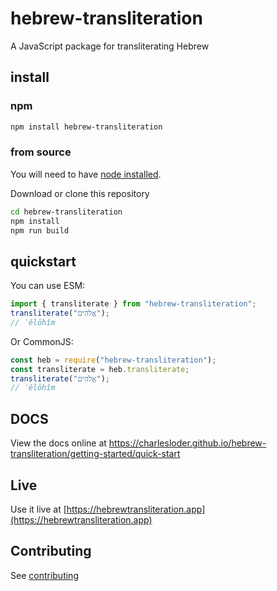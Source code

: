 # hebrew-transliteration

A JavaScript package for transliterating Hebrew

## install

### npm

```bash
npm install hebrew-transliteration
```

### from source

You will need to have [node installed](https://nodejs.org/en/download/).

Download or clone this repository

```bash
cd hebrew-transliteration
npm install
npm run build
```

## quickstart

You can use ESM:

```javascript
import { transliterate } from "hebrew-transliteration";
transliterate("אֱלֹהִים");
// ʾĕlōhîm
```

Or CommonJS: 

```javascript
const heb = require("hebrew-transliteration");
const transliterate = heb.transliterate;
transliterate("אֱלֹהִים");
// ʾĕlōhîm
```

## DOCS

View the docs online at https://charlesloder.github.io/hebrew-transliteration/getting-started/quick-start

## Live

Use it live at [https://hebrewtransliteration.app](https://hebrewtransliteration.app)

## Contributing

See [contributing](./CONTRIBUTING.md)